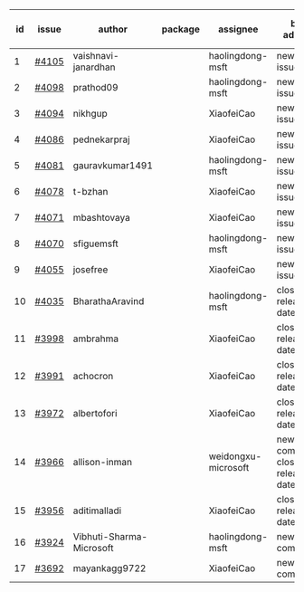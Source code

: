 | id | issue | author | package | assignee | bot advice | created date of issue | target release date | date from target |
| ------ | ------ | ------ | ------ | ------ | ------ | ------ | ------ | :-----: |
| 1 | [#4105](https://github.com/Azure/sdk-release-request/issues/4105) | vaishnavi-janardhan |  | haolingdong-msft | new issue. | 04-27 | 05-26 |  |
| 2 | [#4098](https://github.com/Azure/sdk-release-request/issues/4098) | prathod09 |  | haolingdong-msft | new issue. | 04-26 | 05-26 |  |
| 3 | [#4094](https://github.com/Azure/sdk-release-request/issues/4094) | nikhgup |  | XiaofeiCao | new issue. | 04-26 | 05-26 |  |
| 4 | [#4086](https://github.com/Azure/sdk-release-request/issues/4086) | pednekarpraj |  | XiaofeiCao | new issue. | 04-25 | 05-26 |  |
| 5 | [#4081](https://github.com/Azure/sdk-release-request/issues/4081) | gauravkumar1491 |  | haolingdong-msft | new issue. | 04-24 | 05-26 |  |
| 6 | [#4078](https://github.com/Azure/sdk-release-request/issues/4078) | t-bzhan |  | XiaofeiCao | new issue. | 04-23 | 05-26 |  |
| 7 | [#4071](https://github.com/Azure/sdk-release-request/issues/4071) | mbashtovaya |  | XiaofeiCao | new issue. | 04-21 | 05-26 |  |
| 8 | [#4070](https://github.com/Azure/sdk-release-request/issues/4070) | sfiguemsft |  | haolingdong-msft | new issue. | 04-20 | 05-26 |  |
| 9 | [#4055](https://github.com/Azure/sdk-release-request/issues/4055) | josefree |  | XiaofeiCao | new issue. | 04-18 | 05-26 |  |
| 10 | [#4035](https://github.com/Azure/sdk-release-request/issues/4035) | BharathaAravind |  | haolingdong-msft | close to release date.  | 04-12 | 04-28 | 0 |
| 11 | [#3998](https://github.com/Azure/sdk-release-request/issues/3998) | ambrahma |  | XiaofeiCao | close to release date.  | 03-27 | 04-28 | 0 |
| 12 | [#3991](https://github.com/Azure/sdk-release-request/issues/3991) | achocron |  | XiaofeiCao | close to release date.  | 03-24 | 04-28 | 0 |
| 13 | [#3972](https://github.com/Azure/sdk-release-request/issues/3972) | albertofori |  | XiaofeiCao | close to release date.  | 03-22 | 04-28 | 0 |
| 14 | [#3966](https://github.com/Azure/sdk-release-request/issues/3966) | allison-inman |  | weidongxu-microsoft | new comment. close to release date.  | 03-22 | 04-28 | 0 |
| 15 | [#3956](https://github.com/Azure/sdk-release-request/issues/3956) | aditimalladi |  | XiaofeiCao | close to release date.  | 03-21 | 04-28 | 0 |
| 16 | [#3924](https://github.com/Azure/sdk-release-request/issues/3924) | Vibhuti-Sharma-Microsoft |  | haolingdong-msft | new comment. | 03-10 | 05-04 |  |
| 17 | [#3692](https://github.com/Azure/sdk-release-request/issues/3692) | mayankagg9722 |  | XiaofeiCao | new comment. | 01-24 | 02-24 |  |
